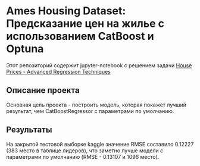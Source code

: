 # Ames Housing Dataset: Предсказание цен на жилье с использованием CatBoost и Optuna

Этот репозиторий содержит jupyter-notebook с решением задачи [House Prices - Advanced Regression Techniques](https://www.kaggle.com/competitions/house-prices-advanced-regression-techniques)

## Описание проекта

Основная цель проекта - построить модель, которая покажет лучший результат, чем CatBoostRegressor с параметрами по умолчанию.

## Результаты

На закрытой тестовой выборке kaggle значение RMSE составило 0.12227 (383 место в таблице лидеров), что заметно лучше модели с параметрами по умолчанию (RMSE - 0.13107 и 1096 место).
